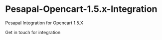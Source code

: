 # Pesapal-Opencart-1.5.x-Integration
Pesapal Integration for Opencart 1.5.X

Get in touch for integration
